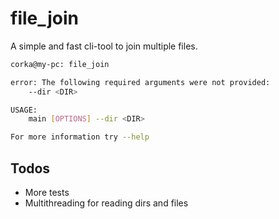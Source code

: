 # file_join

A simple and fast cli-tool to join multiple files.

```bash
corka@my-pc: file_join

error: The following required arguments were not provided:
    --dir <DIR>

USAGE:
    main [OPTIONS] --dir <DIR>

For more information try --help
```

## Todos

- More tests
- Multithreading for reading dirs and files